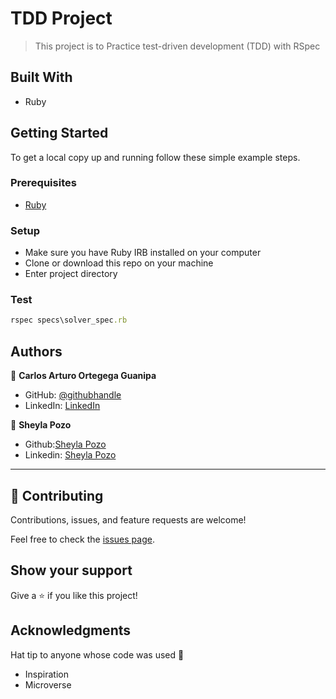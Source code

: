# TDD Project

> This project is to Practice test-driven development (TDD) with RSpec

## Built With

- Ruby

## Getting Started

To get a local copy up and running follow these simple example steps.

### Prerequisites

- [Ruby](https://www.ruby-lang.org/en/)

### Setup

- Make sure you have Ruby IRB installed on your computer
- Clone or download this repo on your machine
- Enter project directory

### Test

```rb
rspec specs\solver_spec.rb
```

## Authors

👤 **Carlos Arturo Ortegega Guanipa**

- GitHub: [@githubhandle](https://github.com/eroiyo)
- LinkedIn: [LinkedIn](https://www.linkedin.com/in/carlos-arturo-ortega-guanipa/)

👤 **Sheyla Pozo** 

- Github:[Sheyla Pozo](https://github.com/sheylaPozo)
- Linkedin: [Sheyla Pozo](https://www.linkedin.com/in/sheypozo/)

---

## 🤝 Contributing

Contributions, issues, and feature requests are welcome!

Feel free to check the [issues page](https://github.com/eroiyo/TDD-ruby-exercise/issues).

## Show your support

Give a ⭐️ if you like this project!

## Acknowledgments

Hat tip to anyone whose code was used 🌱
- Inspiration
- Microverse
